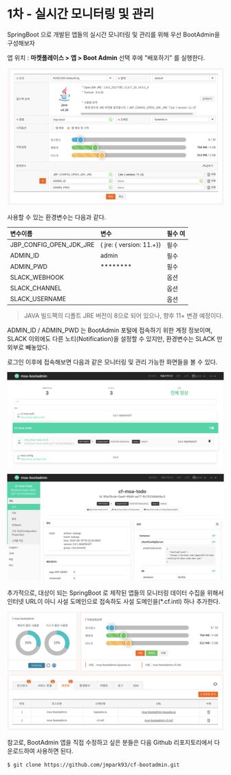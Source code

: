 # 1차 - 실시간 모니터링 및 관리

SpringBoot 으로 개발된 앱들의 실시간 모니터링 및 관리를 위해 우선 BootAdmin을 구성해보자 

앱 위치 : **마켓플레이스 &gt; 앱 &gt;  Boot Admin** 선택 후에 "배포하기" 를 실행한다.

![](../../.gitbook/assets/image%20%28207%29.png)

사용할 수 있는 환경변수는 다음과 같다. 

| 변수이름 | 변수  | 필수 여 |
| :--- | :--- | :--- |
| JBP\_CONFIG\_OPEN\_JDK\_JRE | { jre: { version: 11.+}} | 필수 |
| ADMIN\_ID | admin | 필수 |
| ADMIN\_PWD | \*\*\*\*\*\*\*\* | 필수 |
| SLACK\_WEBHOOK |  | 옵션 |
| SLACK\_CHANNEL |  | 옵션 |
| SLACK\_USERNAME |  | 옵션 |

> JAVA 빌드팩의 디폴트 JRE 버전이 8으로 되어 있으나, 향후 11+ 변경 예정이다.

ADMIN\_ID / ADMIN\_PWD 는 BootAdmin 포털에 접속하기 위한 계정 정보이며,  
SLACK 이외에도 다른 노티\(Notification\)을 설정할 수 있지만, 환경변수는 SLACK 만 외부로 빼놓았다. 

로그인 이후에 접속해보면 다음과 같은 모니터링 및 관리 가능한 화면들을 볼 수 있다. 

![](../../.gitbook/assets/image%20%28205%29.png)

![](../../.gitbook/assets/image%20%28203%29.png)

추가적으로, 대상이 되는 SpringBoot 로 제작된 앱들의 모니터링 데이터 수집을 위해서 인터넷 URL이 아니 사설 도메인으로 접속하도 사설 도메인을\(\*.cf.intl\) 하나  추가한다.  

![](../../.gitbook/assets/image%20%28208%29.png)

참고로, BootAdmin 앱을 직접 수정하고 싶은 분들은 다음 Github 리포지토리에서 다운로드하여 사용하면 된다. 

```text
$ git clone https://github.com/jmpark93/cf-bootadmin.git
```



